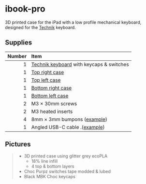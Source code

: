# ibook-pro
3D printed case for the iPad with a low profile mechanical keyboard, designed for the [Technik](https://boardsource.xyz/store/5ffb9b01edd0447f8023fdb2) keyboard.

## Supplies

| Number | Item |
| ---: | :--- |
| 1 | [Technik keyboard](https://boardsource.xyz/store/5ffb9b01edd0447f8023fdb2) with keycaps & switches|
| 1 | [Top right case](https://github.com/Signynt/ibook-pro/blob/main/files/ibook-pro-top-right.stl) |
| 1 | [Top left case](https://github.com/Signynt/ibook-pro/blob/main/files/ibook-pro-top-left.stl) |
| 1 | [Bottom right case](https://github.com/Signynt/ibook-pro/blob/main/files/ibook-pro-bottom-right.stl) |
| 1 | [Bottom left case](https://github.com/Signynt/ibook-pro/blob/b3eccaa34b09254ae43fee6e41ae03b21739c36f/files/ibook-pro-bottom-left.stl) |
| 2 | M3 &times; 30mm screws |
| 2 | M3 heated inserts |
| 4 | 8mm &times; 3mm bumpons ([example](https://www.amazon.de/-/en/gp/product/B08Y8KS6PP/ref=ppx_yo_dt_b_asin_title_o03_s00?ie=UTF8&psc=1)) |
| 1 | Angled USB-C cable .([example](https://www.amazon.de/-/en/gp/product/B07H96FWY9/ref=ppx_yo_dt_b_search_asin_title?ie=UTF8&th=1)) |


## Pictures

> - 3D printed case using glitter grey ecoPLA
>   - 18% line infill
>   - 4 top & bottom layers
> - Choc Purpz switches tape modded & lubed
> - Black MBK Choc keycaps
